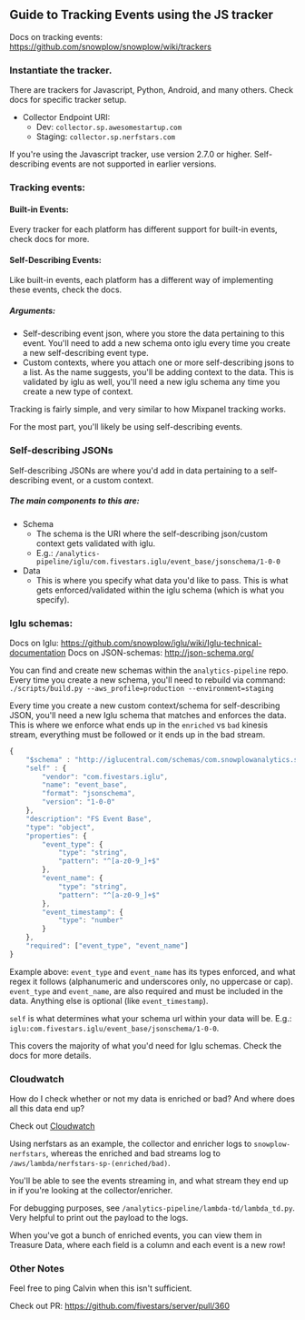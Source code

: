 ## Guide to Tracking Events using the JS tracker
Docs on tracking events: https://github.com/snowplow/snowplow/wiki/trackers

### Instantiate the tracker.

There are trackers for Javascript, Python, Android, and many others. Check docs for specific tracker setup.

* Collector Endpoint URI: 
  * Dev: `collector.sp.awesomestartup.com`
  * Staging: `collector.sp.nerfstars.com`

If you're using the Javascript tracker, use version 2.7.0 or higher. Self-describing events are not supported in earlier versions.

### Tracking events:

#### Built-in Events:

Every tracker for each platform has different support for built-in events, check docs for more.

#### Self-Describing Events:

Like built-in events, each platform has a different way of implementing these events, check the docs.

##### Arguments:

* Self-describing event json, where you store the data pertaining to this event. You'll need to add a new schema onto iglu every time you create a new self-describing event type. 
* Custom contexts, where you attach one or more self-describing jsons to a list. As the name suggests, you'll be adding context to the data. This is validated by iglu as well, you'll need a new iglu schema any time you create a new type of context.

Tracking is fairly simple, and very similar to how Mixpanel tracking works. 

For the most part, you'll likely be using self-describing events.


### Self-describing JSONs

Self-describing JSONs are where you'd add in data pertaining to a self-describing event, or a custom context.

##### The main components to this are:
* Schema
  * The schema is the URI where the self-describing json/custom context gets validated with iglu.
  * E.g.: `/analytics-pipeline/iglu/com.fivestars.iglu/event_base/jsonschema/1-0-0`
* Data
  * This is where you specify what data you'd like to pass. This is what gets enforced/validated within the iglu schema (which is what you specify).


### Iglu schemas:

Docs on Iglu: https://github.com/snowplow/iglu/wiki/Iglu-technical-documentation
Docs on JSON-schemas: http://json-schema.org/

You can find and create new schemas within the `analytics-pipeline` repo. Every time you create a new schema, you'll need to rebuild via command: `./scripts/build.py --aws_profile=production --environment=staging`

Every time you create a new custom context/schema for self-describing JSON, you'll need a new Iglu schema that matches and enforces the data. This is where we enforce what ends up in the `enriched` vs `bad` kinesis stream, everything must be followed or it ends up in the bad stream.

```javascript
{
    "$schema" : "http://iglucentral.com/schemas/com.snowplowanalytics.self-desc/schema/jsonschema/1-0-0#",
    "self" : {
        "vendor": "com.fivestars.iglu",
        "name": "event_base",
        "format": "jsonschema",
        "version": "1-0-0"
    },
    "description": "FS Event Base",
    "type": "object",
    "properties": {
        "event_type": {
            "type": "string",
            "pattern": "^[a-z0-9_]+$"
        },
        "event_name": {
            "type": "string",
            "pattern": "^[a-z0-9_]+$"
        },
        "event_timestamp": {
            "type": "number"
        }
    },
    "required": ["event_type", "event_name"]
}
```

Example above: `event_type` and `event_name` has its types enforced, and what regex it follows (alphanumeric and underscores only, no uppercase or cap). `event_type` and `event_name`, are also required and must be included in the data. Anything else is optional (like `event_timestamp`).

`self` is what determines what your schema url within your data will be. E.g.: `iglu:com.fivestars.iglu/event_base/jsonschema/1-0-0`.

This covers the majority of what you'd need for Iglu schemas. Check the docs for more details.


### Cloudwatch

How do I check whether or not my data is enriched or bad? And where does all this data end up?

Check out [Cloudwatch](https://console.aws.amazon.com/cloudwatch/home?region=us-east-1#logs:)

Using nerfstars as an example, the collector and enricher logs to `snowplow-nerfstars`, whereas the enriched and bad streams log to `/aws/lambda/nerfstars-sp-(enriched/bad)`.

You'll be able to see the events streaming in, and what stream they end up in if you're looking at the collector/enricher.

For debugging purposes, see `/analytics-pipeline/lambda-td/lambda_td.py`. Very helpful to print out the payload to the logs.

When you've got a bunch of enriched events, you can view them in Treasure Data, where each field is a column and each event is a new row!


### Other Notes

Feel free to ping Calvin when this isn't sufficient.

Check out PR: https://github.com/fivestars/server/pull/360

